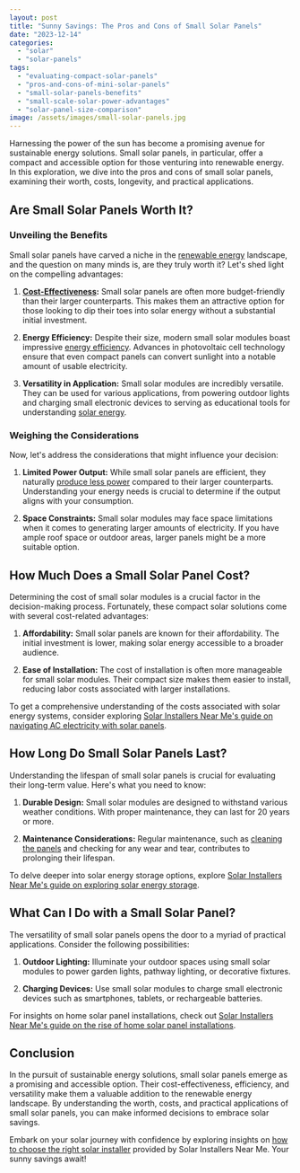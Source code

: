 ```yaml
---
layout: post
title: "Sunny Savings: The Pros and Cons of Small Solar Panels"
date: "2023-12-14"
categories: 
  - "solar"
  - "solar-panels"
tags: 
  - "evaluating-compact-solar-panels"
  - "pros-and-cons-of-mini-solar-panels"
  - "small-solar-panels-benefits"
  - "small-scale-solar-power-advantages"
  - "solar-panel-size-comparison"
image: /assets/images/small-solar-panels.jpg
---
```


Harnessing the power of the sun has become a promising avenue for sustainable energy solutions. Small solar panels, in particular, offer a compact and accessible option for those venturing into renewable energy. In this exploration, we dive into the pros and cons of small solar panels, examining their worth, costs, longevity, and practical applications.

## Are Small Solar Panels Worth It?

### Unveiling the Benefits

Small solar panels have carved a niche in the [renewable energy](/solar-renewable-energy-credits-a-comprehensive-guide/) landscape, and the question on many minds is, are they truly worth it? Let's shed light on the compelling advantages:

1. **[Cost-Effectiveness](/understanding-the-costs-budgeting-for-a-residential-solar-energy-system/):** Small solar panels are often more budget-friendly than their larger counterparts. This makes them an attractive option for those looking to dip their toes into solar energy without a substantial initial investment.

3. **Energy Efficiency:** Despite their size, modern small solar modules boast impressive [energy efficiency](/energy-efficient-roofing/). Advances in photovoltaic cell technology ensure that even compact panels can convert sunlight into a notable amount of usable electricity.

5. **Versatility in Application:** Small solar modules are incredibly versatile. They can be used for various applications, from powering outdoor lights and charging small electronic devices to serving as educational tools for understanding [solar energy](/how-is-a-solar-energy-system-composed/).

### Weighing the Considerations

Now, let's address the considerations that might influence your decision:

1. **Limited Power Output:** While small solar panels are efficient, they naturally [produce less power](/how-much-energy-does-solar-panel-produce/) compared to their larger counterparts. Understanding your energy needs is crucial to determine if the output aligns with your consumption.

3. **Space Constraints:** Small solar modules may face space limitations when it comes to generating larger amounts of electricity. If you have ample roof space or outdoor areas, larger panels might be a more suitable option.

## How Much Does a Small Solar Panel Cost?

Determining the cost of small solar modules is a crucial factor in the decision-making process. Fortunately, these compact solar solutions come with several cost-related advantages:

1. **Affordability:** Small solar panels are known for their affordability. The initial investment is lower, making solar energy accessible to a broader audience.

3. **Ease of Installation:** The cost of installation is often more manageable for small solar modules. Their compact size makes them easier to install, reducing labor costs associated with larger installations.

To get a comprehensive understanding of the costs associated with solar energy systems, consider exploring [Solar Installers Near Me's guide on navigating AC electricity with solar panels](/from-sunlight-to-switch-navigating-ac-electricity-with-solar-panels/).

## How Long Do Small Solar Panels Last?

Understanding the lifespan of small solar panels is crucial for evaluating their long-term value. Here's what you need to know:

1. **Durable Design:** Small solar modules are designed to withstand various weather conditions. With proper maintenance, they can last for 20 years or more.

3. **Maintenance Considerations:** Regular maintenance, such as [cleaning the panels](/how-to-clean-solar-panels/) and checking for any wear and tear, contributes to prolonging their lifespan.

To delve deeper into solar energy storage options, explore [Solar Installers Near Me's guide on exploring solar energy storage](/exploring-solar-energy-storage/).

## What Can I Do with a Small Solar Panel?

The versatility of small solar panels opens the door to a myriad of practical applications. Consider the following possibilities:

1. **Outdoor Lighting:** Illuminate your outdoor spaces using small solar modules to power garden lights, pathway lighting, or decorative fixtures.

3. **Charging Devices:** Use small solar modules to charge small electronic devices such as smartphones, tablets, or rechargeable batteries.

For insights on home solar panel installations, check out [Solar Installers Near Me's guide on the rise of home solar panel installations](/the-rise-of-home-solar-panel-installations/).

## Conclusion

In the pursuit of sustainable energy solutions, small solar panels emerge as a promising and accessible option. Their cost-effectiveness, efficiency, and versatility make them a valuable addition to the renewable energy landscape. By understanding the worth, costs, and practical applications of small solar panels, you can make informed decisions to embrace solar savings.

Embark on your solar journey with confidence by exploring insights on [how to choose the right solar installer](/how-to-choose-right-solar-installer/) provided by Solar Installers Near Me. Your sunny savings await!
